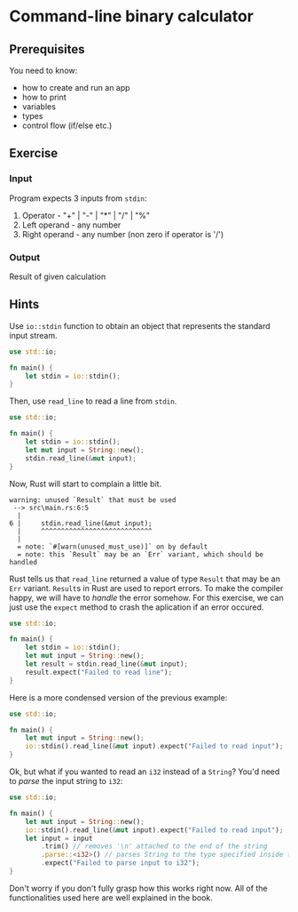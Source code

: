 # Command-line binary calculator

## Prerequisites
You need to know:
* how to create and run an app
* how to print
* variables
* types
* control flow (if/else etc.)

## Exercise

### Input
Program expects 3 inputs from `stdin`:
1. Operator - "+" | "-" | "*" | "/" | "%"
2. Left operand - any number
3. Right operand - any number (non zero if operator is '/')


### Output
Result of given calculation

## Hints
Use `io::stdin` function to obtain an object that represents the standard input stream.

```rust
use std::io;

fn main() {
    let stdin = io::stdin();
}
```

Then, use `read_line` to read a line from `stdin`.

```rust
use std::io;

fn main() {
    let stdin = io::stdin();
    let mut input = String::new();
    stdin.read_line(&mut input);
}
```

Now, Rust will start to complain a little bit.
```
warning: unused `Result` that must be used
 --> src\main.rs:6:5
  |
6 |     stdin.read_line(&mut input);
  |     ^^^^^^^^^^^^^^^^^^^^^^^^^^^^
  |
  = note: `#[warn(unused_must_use)]` on by default
  = note: this `Result` may be an `Err` variant, which should be handled
```
 
Rust tells us that `read_line` returned a value of type `Result` that may be an `Err` variant. `Result`s in Rust are used to report errors. To make the compiler happy, we will have to _handle_ the error somehow. For this exercise, we can just use the `expect` method to crash the aplication if an error occured.

```rust
use std::io;

fn main() {
    let stdin = io::stdin();
    let mut input = String::new();
    let result = stdin.read_line(&mut input);
    result.expect("Failed to read line");
}
```

Here is a more condensed version of the previous example:

```rust
use std::io;

fn main() {
    let mut input = String::new();
    io::stdin().read_line(&mut input).expect("Failed to read input");
}
```

Ok, but what if you wanted to read an `i32` instead of a `String`? You'd need to _parse_ the input string to `i32`:

```rust
use std::io;

fn main() {
    let mut input = String::new();
    io::stdin().read_line(&mut input).expect("Failed to read input");
    let input = input
        .trim() // removes '\n' attached to the end of the string
        .parse::<i32>() // parses String to the type specified inside the turbofish `::<>`
        .expect("Failed to parse input to i32");
}
```

Don't worry if you don't fully grasp how this works right now. All of the functionalities used here are well explained in the book.
